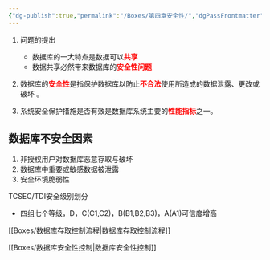 ```yaml
---
{"dg-publish":true,"permalink":"/Boxes/第四章安全性/","dgPassFrontmatter":true,"created":"2025-05-18T19:19:07.539+08:00","updated":"2025-05-19T11:25:23.255+08:00"}
---
```


1. 问题的提出
	- 数据库的一大特点是数据可以<font color="red"><b>共享</b></font>
	- 数据共享必然带来数据库的<font color="red"><b>安全性问题</b></font>

2. 数据库的<font color="red"><b>安全性</b></font>是指保护数据库以防止<font color="red"><b>不合法</b></font>使用所造成的数据泄露、更改或破坏 。

3. 系统安全保护措施是否有效是数据库系统主要的<font color="red"><b>性能指标</b></font>之一。

## 数据库不安全因素
1. 非授权用户对数据库恶意存取与破坏
2. 数据库中重要或敏感数据被泄露
3. 安全环境脆弱性

TCSEC/TDI安全级别划分
- 四组七个等级，D，C(C1,C2)，B(B1,B2,B3)，A(A1)可信度增高

[[Boxes/数据库存取控制流程\|数据库存取控制流程]]

[[Boxes/数据库安全性控制\|数据库安全性控制]]